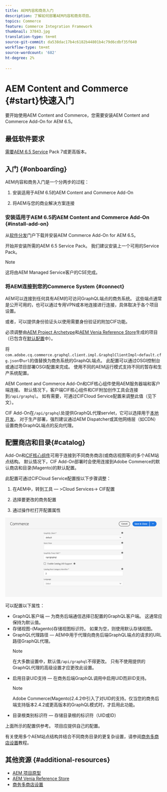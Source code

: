 ```yaml
---
title: AEM内容和商务入门
description: 了解如何部署AEM内容和商务项目。
topics: Commerce
feature: Commerce Integration Framework
thumbnail: 37843.jpg
translation-type: tm+mt
source-git-commit: da538dac17b4c6182b44801b4c79d6cdbf35f640
workflow-type: tm+mt
source-wordcount: '682'
ht-degree: 2%

---
```


# AEM Content and Commerce {#start}快速入门

要开始使用AEM Content and Commerce，您需要安装AEM Content and Commerce Add-On for AEM 6.5。

## 最低软件要求

[需要AEM 6.5 Service](https://experience.adobe.com/#/downloads/content/software-distribution/en/aem.html)  Pack 7或更高版本。

## 入门 {#onboarding}

AEM内容和商务入门是一个分两步的过程：

1. 安装适用于AEM 6.5的AEM Content and Commerce Add-On

2. 将AEM与您的商业解决方案连接

### 安装适用于AEM 6.5的AEM Content and Commerce Add-On {#install-add-on}

从[软件分发](https://experience.adobe.com/#/downloads/content/software-distribution/en/aem.html)门户下载并安装AEM Commerce Add-On for AEM 6.5。

开始并安装所需的AEM 6.5 Service Pack。 我们建议安装上一个可用的Service Pack。

>[!NOTE]
>
>这将由AEM Managed Service客户的CSE完成。

### 将AEM连接到您的Commerce System {#connect}

AEM可以连接到任何具有AEM的可访问GraphQL端点的商务系统。 这些端点通常是公开可用的，也可以通过专用VPN或本地连接进行连接，具体取决于各个项目设置。

或者，可以提供身份验证头以使用需要身份验证的附加CIF功能。

必须调整由[AEM Project Archetype](https://github.com/adobe/aem-project-archetype)和[AEM Venia Reference Store](https://github.com/adobe/aem-cif-guides-venia)生成的项目（已包含在[默认配置](https://github.com/adobe/aem-cif-guides-venia/blob/main/ui.config/src/main/content/jcr_root/apps/venia/osgiconfig/config/com.adobe.cq.commerce.graphql.client.impl.GraphqlClientImpl~default.cfg.json)中）。

将`com.adobe.cq.commerce.graphql.client.impl.GraphqlClientImpl~default.cfg.json`中`url`的值替换为商务系统的GraphQL端点。 此配置可以通过OSGI控制台或通过项目部署OSGI配置来完成。 使用不同的AEM运行模式支持不同的暂存和生产系统配置。

AEM Content and Commerce Add-On和CIF核心组件使用AEM服务器端和客户端连接。 默认情况下，客户端CIF核心组件和CIF附加创作工具会连接到`/api/graphql`。 如有需要，可通过CIFCloud Service配置来调整此值（见下文）。

CIF Add-On在`/api/graphql`处提供GraphQL代理servlet，它可以选择用于[本地开发](develop.md)。 对于生产部署，强烈建议通过AEM Dispatcher或其他网络层（如CDN）设置商务GraphQL端点的反向代理。

## 配置商店和目录{#catalog}

Add-On和[CIF核心组件](https://github.com/adobe/aem-core-cif-components)可用于连接到不同商务商店(或商店视图等)的多个AEM站点结构。 默认情况下，CIF Add-On部署时会使用连接到Adobe Commerce的默认商店和目录(Magento)的默认配置。

此配置可通过CIFCloud Service配置按以下步骤调整：

1. 在AEM中，转到工具 — >Cloud Services-> CIF配置

2. 选择要更改的商务配置

3. 通过操作栏打开配置属性

![CIFCloud Services配置](/help/commerce/cif/assets/cif-cloud-service-config.png)

可以配置以下属性：

- GraphQL客户端 — 为商务后端通信选择已配置的GraphQL客户端。 这通常应保持为默认值。
- 存储视图-(Magento)存储视图标识符。 如果为空，则使用默认存储视图。
- GraphQL代理路径 — AEM中用于代理向商务后端GraphQL端点的请求的URL路径GraphQL代理。
   >[!NOTE]
   >
   > 在大多数设置中，默认值`/api/graphql`不得更改。 只有不使用提供的GraphQL代理的高级设置才应更改此设置。
- 启用目录UID支持 — 在商务后端GraphQL调用中启用UID而非ID支持。
   >[!NOTE]
   >
   > Adobe Commerce(Magento)2.4.2中引入了对UID的支持。仅当您的商务后端支持版本2.4.2或更高版本的GraphQL模式时，才启用此功能。
- 目录根类别标识符 — 存储目录根的标识符（UID或ID）

上面所示的配置供参考。 项目应提供自己的配置。

有关使用多个AEM站点结构并结合不同商务目录的更复杂设置，请参阅[商务多商店设置](configuring/multi-store-setup.md)教程。

## 其他资源 {#additional-resources}

- [AEM 项目原型](https://github.com/adobe/aem-project-archetype)
- [AEM Venia Reference Store](https://github.com/adobe/aem-cif-guides-venia)
- [商务多商店设置](configuring/multi-store-setup.md)
